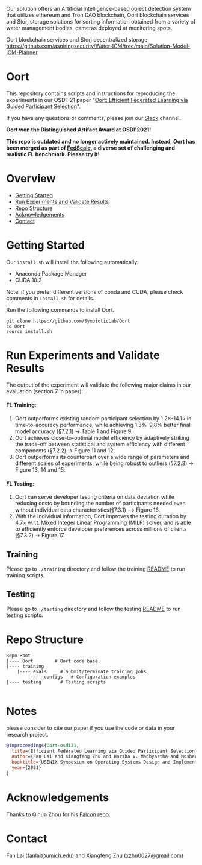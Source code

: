 Our solution offers an Artificial Intelligence-based object detection system that utilizes ethereum and Tron DAO blockchain, Oort blockchain services and Storj storage solutions for sorting information obtained from a variety of water management bodies, cameras deployed at monitoring spots.

Oort blockchain services and Storj decentralized storage: https://github.com/aspiringsecurity/Water-ICM/tree/main/Solution-Model-ICM-Planner


# Oort

This repository contains scripts and instructions for reproducing the experiments in our OSDI '21 paper "[Oort: Efficient Federated Learning via Guided Participant Selection](https://www.usenix.org/conference/osdi21/presentation/lai)".

If you have any questions or comments, please join our [Slack](https://join.slack.com/t/fedscale/shared_invite/zt-uzouv5wh-ON8ONCGIzwjXwMYDC2fiKw) channel.

**Oort won the Distinguished Artifact Award at OSDI'2021!**

**This repo is outdated and no longer actively maintained. Instead, Oort has been merged as part of [FedScale](https://github.com/SymbioticLab/FedScale), a diverse set of challenging and realistic FL benchmark. Please try it!**

# Overview

* [Getting Started](#getting-started)
* [Run Experiments and Validate Results](#run-experiments-and-validate-results)
* [Repo Structure](#repo-structure)
* [Acknowledgements](#acknowledgements)
* [Contact](#contact)

# Getting Started

Our ```install.sh``` will install the following automatically:

* Anaconda Package Manager
* CUDA 10.2

Note: if you prefer different versions of conda and CUDA, please check  comments in `install.sh` for details.

Run the following commands to install Oort. 

```
git clone https://github.com/SymbioticLab/Oort
cd Oort
source install.sh 
```

# Run Experiments and Validate Results

The output of the experiment will validate the following major claims in our evaluation (section 7 in paper):

#### **FL Training:**
1. Oort outperforms existing random participant selection by 1.2×-14.1× in time-to-accuracy performance, while achieving 1.3%-9.8% better final model accuracy (§7.2.1) -> Table 1 and Figure 9.
2. Oort achieves close-to-optimal model efficiency by adaptively striking the trade-off between statistical and system efficiency with different components (§7.2.2) -> Figure 11 and 12.
3. Oort outperforms its counterpart over a wide range of parameters and different scales of experiments, while being robust to outliers (§7.2.3) -> Figure 13, 14 and 15.

#### **FL Testing:**
1. Oort can serve developer testing criteria on data deviation while reducing costs by bounding the number of participants needed even without individual data characteristics(§7.3.1) —> Figure 16.
2. With the individual information, Oort improves the testing duration by 4.7× w.r.t. Mixed Integer Linear Programming (MILP) solver, and is able to efficiently enforce developer preferences across millions of clients (§7.3.2) -> Figure 17.

## Training

Please go to `./training` directory and follow the training [README](https://github.com/SymbioticLab/Oort/blob/master/training/README.md) to run training scripts.

## Testing

Please go to `./testing` directory and follow the testing [README](https://github.com/SymbioticLab/Oort/blob/master/testing/README.md) to run testing scripts.

# Repo Structure

```
Repo Root
|---- Oort        # Oort code base.
|---- training
    |---- evals     # Submit/terminate training jobs
        |---- configs   # Configuration examples
|---- testing       # Testing scripts    
    
```

# Notes
please consider to cite our paper if you use the code or data in your research project.
```bibtex
@inproceedings{Oort-osdi21,
  title={Efficient Federated Learning via Guided Participant Selection},
  author={Fan Lai and Xiangfeng Zhu and Harsha V. Madhyastha and Mosharaf Chowdhury},
  booktitle={USENIX Symposium on Operating Systems Design and Implementation (OSDI)},
  year={2021}
}
```

# Acknowledgements

Thanks to Qihua Zhou for his [Falcon repo](https://github.com/kimihe/Falcon).

# Contact
Fan Lai (fanlai@umich.edu) and Xiangfeng Zhu (xzhu0027@gmail.com)



